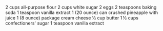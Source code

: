 2 cups all-purpose flour
2 cups white sugar
2 eggs
2 teaspoons baking soda
1 teaspoon vanilla extract
1 (20 ounce) can crushed pineapple with juice
1 (8 ounce) package cream cheese
½ cup butter
1 ½ cups confectioners' sugar
1 teaspoon vanilla extract